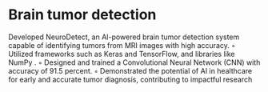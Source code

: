 # Brain tumor detection
  Developed NeuroDetect, an AI-powered brain tumor detection system capable of identifying tumors from MRI images  with high accuracy.  ◦ Utilized frameworks such as Keras and TensorFlow, and libraries like NumPy .  ◦ Designed and trained a Convolutional Neural Network (CNN) with accuracy of 91.5 percent.  ◦ Demonstrated the potential of AI in healthcare for early and accurate tumor diagnosis, contributing to impactful  research

